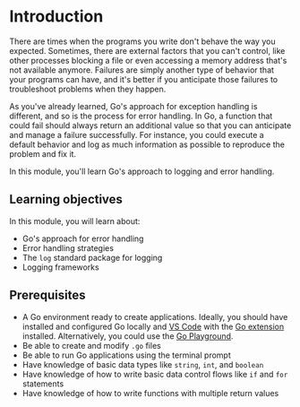 # Introduction
There are times when the programs you write don't behave the way you expected. Sometimes, there are external factors that you can't control, like other processes blocking a file or even accessing a memory address that's not available anymore. Failures are simply another type of behavior that your programs can have, and it's better if you anticipate those failures to troubleshoot problems when they happen.

As you've already learned, Go's approach for exception handling is different, and so is the process for error handling. In Go, a function that could fail should always return an additional value so that you can anticipate and manage a failure successfully. For instance, you could execute a default behavior and log as much information as possible to reproduce the problem and fix it. 

In this module, you'll learn Go's approach to logging and error handling.

## Learning objectives
In this module, you will learn about:

- Go's approach for error handling
- Error handling strategies
- The `log` standard package for logging
- Logging frameworks

## Prerequisites

- A Go environment ready to create applications. Ideally, you should have installed and configured Go locally and [VS Code](https://code.visualstudio.com/download) with the [Go extension](https://marketplace.visualstudio.com/items?itemName=golang.Go) installed. Alternatively, you could use the [Go Playground](https://play.golang.org/).
- Be able to create and modify `.go` files
- Be able to run Go applications using the terminal prompt
- Have knowledge of basic data types like `string`, `int`, and `boolean`
- Have knowledge of how to write basic data control flows like `if` and `for` statements
- Have knowledge of how to write functions with multiple return values
